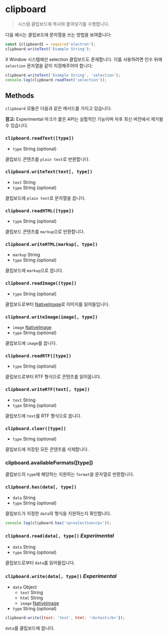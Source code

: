 ﻿# clipboard

> 시스템 클립보드에 복사와 붙여넣기를 수행합니다.

다음 예시는 클립보드에 문자열을 쓰는 방법을 보여줍니다:

```javascript
const {clipboard} = require('electron');
clipboard.writeText('Example String');
```

X Window 시스템에선 selection 클립보드도 존재합니다. 이를 사용하려면 인수 뒤에
`selection` 문자열을 같이 지정해주어야 합니다:

```javascript
clipboard.writeText('Example String', 'selection');
console.log(clipboard.readText('selection'));
```

## Methods

`clipboard` 모듈은 다음과 같은 메서드를 가지고 있습니다:

**참고:** Experimental 마크가 붙은 API는 실험적인 기능이며 차후 최신 버전에서 제거될
수 있습니다.

### `clipboard.readText([type])`

* `type` String (optional)

클립보드 콘텐츠를 `plain text`로 반환합니다.

### `clipboard.writeText(text[, type])`

* `text` String
* `type` String (optional)

클립보드에 `plain text`로 문자열을 씁니다.

### `clipboard.readHTML([type])`

* `type` String (optional)

클립보드 콘텐츠를 `markup`으로 반환합니다.

### `clipboard.writeHTML(markup[, type])`

* `markup` String
* `type` String (optional)

클립보드에 `markup`으로 씁니다.

### `clipboard.readImage([type])`

* `type` String (optional)

클립보드로부터 [NativeImage](native-image.md)로 이미지를 읽어들입니다.

### `clipboard.writeImage(image[, type])`

* `image` [NativeImage](native-image.md)
* `type` String (optional)

클립보드에 `image`를 씁니다.

### `clipboard.readRTF([type])`

* `type` String (optional)

클립보드로부터 RTF 형식으로 콘텐츠를 읽어옵니다.

### `clipboard.writeRTF(text[, type])`

* `text` String
* `type` String (optional)

클립보드에 `text`를 RTF 형식으로 씁니다.

### `clipboard.clear([type])`

* `type` String (optional)

클립보드에 저장된 모든 콘텐츠를 삭제합니다.

### clipboard.availableFormats([type])

클립보드의 `type`에 해당하는 지원하는 `format`을 문자열로 반환합니다.

### `clipboard.has(data[, type])`

* `data` String
* `type` String (optional)

클립보드가 지정한 `data`의 형식을 지원하는지 확인합니다.

```javascript
console.log(clipboard.has('<p>selection</p>'));
```

### `clipboard.read(data[, type])` _Experimental_

* `data` String
* `type` String (optional)

클립보드로부터 `data`를 읽어들입니다.

### `clipboard.write(data[, type])` _Experimental_

* `data` Object
  * `text` String
  * `html` String
  * `image` [NativeImage](native-image.md)
* `type` String (optional)

```javascript
clipboard.write({text: 'test', html: '<b>test</b>'});
```

`data`를 클립보드에 씁니다.

